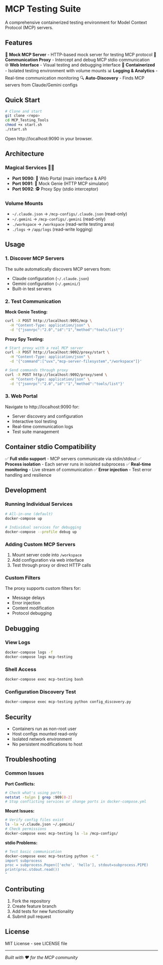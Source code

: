 # MCP Testing Suite

A comprehensive containerized testing environment for Model Context Protocol (MCP) servers.

## Features

🔧 **Mock MCP Server** - HTTP-based mock server for testing MCP protocol
🔄 **Communication Proxy** - Intercept and debug MCP stdio communication  
🌐 **Web Interface** - Visual testing and debugging interface
🐳 **Containerized** - Isolated testing environment with volume mounts
📊 **Logging & Analytics** - Real-time communication monitoring
🔍 **Auto-Discovery** - Finds MCP servers from Claude/Gemini configs

## Quick Start

```bash
# Clone and start
git clone <repo>
cd MCP_Testing_Tools
chmod +x start.sh
./start.sh
```

Open http://localhost:9090 in your browser.

## Architecture

### Magical Services 🧙‍♂️

- **Port 9090**: 📱 Web Portal (main interface & API)
- **Port 9091**: 🧞 Mock Genie (HTTP MCP simulator)  
- **Port 9092**: 🕵️ Proxy Spy (stdio interceptor)

### Volume Mounts

- `~/.claude.json` → `/mcp-configs/.claude.json` (read-only)
- `~/.gemini` → `/mcp-configs/.gemini` (read-only)
- `./workspace` → `/workspace` (read-write testing area)
- `./logs` → `/app/logs` (read-write logging)

## Usage

### 1. Discover MCP Servers

The suite automatically discovers MCP servers from:
- Claude configuration (`~/.claude.json`)
- Gemini configuration (`~/.gemini/`)
- Built-in test servers

### 2. Test Communication

**Mock Genie Testing:**
```bash
curl -X POST http://localhost:9091/mcp \
  -H "Content-Type: application/json" \
  -d '{"jsonrpc":"2.0","id":"1","method":"tools/list"}'
```

**Proxy Spy Testing:**
```bash
# Start proxy with a real MCP server
curl -X POST http://localhost:9092/proxy/start \
  -H "Content-Type: application/json" \
  -d '{"command":["uvx","mcp-server-filesystem","/workspace"]}'

# Send commands through proxy
curl -X POST http://localhost:9092/proxy/send \
  -H "Content-Type: application/json" \
  -d '{"jsonrpc":"2.0","id":"1","method":"tools/list"}'
```

### 3. Web Portal

Navigate to http://localhost:9090 for:
- Server discovery and configuration
- Interactive tool testing
- Real-time communication logs
- Test suite management

## Container stdio Compatibility

✅ **Full stdio support** - MCP servers communicate via stdin/stdout
✅ **Process isolation** - Each server runs in isolated subprocess
✅ **Real-time monitoring** - Live stream of communication
✅ **Error injection** - Test error handling and resilience

## Development

### Running Individual Services

```bash
# All-in-one (default)
docker-compose up

# Individual services for debugging
docker-compose --profile debug up
```

### Adding Custom MCP Servers

1. Mount server code into `/workspace`
2. Add configuration via web interface
3. Test through proxy or direct HTTP calls

### Custom Filters

The proxy supports custom filters for:
- Message delays
- Error injection  
- Content modification
- Protocol debugging

## Debugging

### View Logs
```bash
docker-compose logs -f
docker-compose logs mcp-testing
```

### Shell Access
```bash
docker-compose exec mcp-testing bash
```

### Configuration Discovery Test
```bash
docker-compose exec mcp-testing python config_discovery.py
```

## Security

- Containers run as non-root user
- Host configs mounted read-only
- Isolated network environment
- No persistent modifications to host

## Troubleshooting

### Common Issues

**Port Conflicts:**
```bash
# Check what's using ports
netstat -tulpn | grep :909[0-2]
# Stop conflicting services or change ports in docker-compose.yml
```

**Mount Issues:**
```bash
# Verify config files exist
ls -la ~/.claude.json ~/.gemini/
# Check permissions
docker-compose exec mcp-testing ls -la /mcp-configs/
```

**stdio Problems:**
```bash
# Test basic communication
docker-compose exec mcp-testing python -c "
import subprocess
proc = subprocess.Popen(['echo', 'hello'], stdout=subprocess.PIPE)
print(proc.stdout.read())
"
```

## Contributing

1. Fork the repository
2. Create feature branch
3. Add tests for new functionality
4. Submit pull request

## License

MIT License - see LICENSE file

---

*Built with ❤️ for the MCP community*
